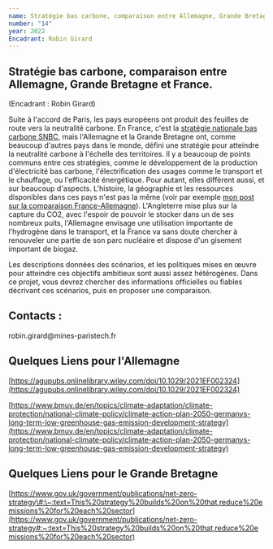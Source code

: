 ```yaml
---
name: Stratégie bas carbone, comparaison entre Allemagne, Grande Bretagne et France.
number: "14"
year: 2022
Encadrant: Robin Girard
---
```



## Stratégie bas carbone, comparaison entre Allemagne, Grande Bretagne et France.

(Encadrant : Robin Girard)

Suite à l'accord de Paris, les pays européens ont produit des feuilles
de route vers la neutralité carbone. En France, c'est la [stratégie nationale bas carbone SNBC](https://www.ecologie.gouv.fr/strategie-nationale-bas-carbone-snbc),
mais l'Allemagne et la Grande Bretagne ont, comme beaucoup d'autres pays
dans le monde, défini une stratégie pour atteindre la neutralité carbone
à l'échelle des territoires. Il y a beaucoup de points communs entre ces
stratégies, comme le développement de la production d'électricité bas
carbone, l'électrification des usages comme le transport et le
chauffage, ou l'efficacité énergétique. Pour autant, elles diffèrent
aussi, et sur beaucoup d'aspects. L'histoire, la géographie et les
ressources disponibles dans ces pays n'est pas la même (voir par exemple
[mon post sur la comparaison France-Allemagne](https://www.energy-alternatives.eu/2021/04/10/france-allemagne.html)).
L'Angleterre mise plus sur la capture du CO2, avec l'espoir de pouvoir
le stocker dans un de ses nombreux puits, l'Allemagne envisage une
utilisation importante de l'hydrogène dans le transport, et la France va
sans doute chercher à renouveler une partie de son parc nucléaire et
dispose d'un gisement important de biogaz.

Les descriptions données des scénarios, et les politiques mises en œuvre
pour atteindre ces objectifs ambitieux sont aussi assez hétérogènes.
Dans ce projet, vous devrez chercher des informations officielles ou
fiables décrivant ces scénarios, puis en proposer une comparaison.

## Contacts :
robin.girard\@mines-paristech.fr

## Quelques Liens pour l'Allemagne

[https://agupubs.onlinelibrary.wiley.com/doi/10.1029/2021EF002324](https://agupubs.onlinelibrary.wiley.com/doi/10.1029/2021EF002324)

[https://www.bmuv.de/en/topics/climate-adaptation/climate-protection/national-climate-policy/climate-action-plan-2050-germanys-long-term-low-greenhouse-gas-emission-development-strategy](https://www.bmuv.de/en/topics/climate-adaptation/climate-protection/national-climate-policy/climate-action-plan-2050-germanys-long-term-low-greenhouse-gas-emission-development-strategy)

## Quelques Liens pour le Grande Bretagne

[https://www.gov.uk/government/publications/net-zero-strategy\#:\~:text=This%20strategy%20builds%20on%20that,reduce%20emissions%20for%20each%20sector](https://www.gov.uk/government/publications/net-zero-strategy#:~:text=This%20strategy%20builds%20on%20that,reduce%20emissions%20for%20each%20sector)
